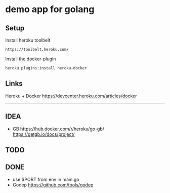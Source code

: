 # demo app for golang

## Setup

Install heroku toolbelt

    https://toolbelt.heroku.com/

Install the docker-plugin

    heroku plugins:install heroku-docker

## Links
Heroku + Docker
https://devcenter.heroku.com/articles/docker

---

## IDEA
- GB
  https://hub.docker.com/r/heroku/go-gb/
  https://getgb.io/docs/project/

## TODO

## DONE
- use $PORT from env in main.go
- Godep
  https://github.com/tools/godep
